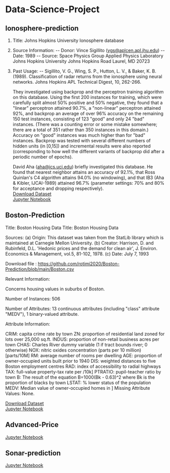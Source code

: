 # Data-Science-Project

## Ionosphere-prediction
  1. Title: Johns Hopkins University Ionosphere database

2. Source Information:
   -- Donor: Vince Sigillito (vgs@aplcen.apl.jhu.edu)
   -- Date: 1989
   -- Source: Space Physics Group
              Applied Physics Laboratory
              Johns Hopkins University
              Johns Hopkins Road
              Laurel, MD 20723 

3. Past Usage:
   -- Sigillito, V. G., Wing, S. P., Hutton, L. V., \& Baker, K. B. (1989).
      Classification of radar returns from the ionosphere using neural 
      networks. Johns Hopkins APL Technical Digest, 10, 262-266.

      They investigated using backprop and the perceptron training algorithm
      on this database.  Using the first 200 instances for training, which
      were carefully split almost 50% positive and 50% negative, they found
      that a "linear" perceptron attained 90.7%, a "non-linear" perceptron
      attained 92%, and backprop an average of over 96% accuracy on the 
      remaining 150 test instances, consisting of 123 "good" and only 24 "bad"
      instances.  (There was a counting error or some mistake somewhere; there
      are a total of 351 rather than 350 instances in this domain.) Accuracy
      on "good" instances was much higher than for "bad" instances.  Backprop
      was tested with several different numbers of hidden units (in [0,15])
      and incremental results were also reported (corresponding to how well
      the different variants of backprop did after a periodic number of 
      epochs).

      David Aha (aha@ics.uci.edu) briefly investigated this database.
      He found that nearest neighbor attains an accuracy of 92.1%, that
      Ross Quinlan's C4 algorithm attains 94.0% (no windowing), and that
      IB3 (Aha \& Kibler, IJCAI-1989) attained 96.7% (parameter settings:
      70% and 80% for acceptance and dropping respectively).<br>
  [Download Dataset](https://github.com/rotimi2020/Ionosphere-prediction/blob/main/Ionosphere.csv)<br>
  [Jupyter Notebook](https://github.com/rotimi2020/Ionosphere-prediction)
  
## Boston-Prediction
  Title: Boston Housing Data
Title: Boston Housing Data

Sources: (a) Origin: This dataset was taken from the StatLib library which is maintained at Carnegie Mellon University. (b) Creator: Harrison, D. and Rubinfeld, D.L. 'Hedonic prices and the demand for clean air', J. Environ. Economics & Management, vol.5, 81-102, 1978. (c) Date: July 7, 1993

Download file : https://github.com/rotimi2020/Boston-Prediction/blob/main/Boston.csv

Relevant Information:

Concerns housing values in suburbs of Boston.

Number of Instances: 506

Number of Attributes: 13 continuous attributes (including "class" attribute "MEDV"), 1 binary-valued attribute.

Attribute Information:

CRIM: capita crime rate by town
ZN: proportion of residential land zoned for lots over 25,000 sq.ft.
INDUS: proportion of non-retail business acres per town
CHAS: Charles River dummy variable (1 if tract bounds river; 0 otherwise)
NOX: nitric oxides concentration (parts per 10 million) [parts/10M]
RM: average number of rooms per dwelling
AGE: proportion of owner-occupied units built prior to 1940
DIS: weighted distances to five Boston employment centres
RAD: index of accessibility to radial highways
TAX: full-value property-tax rate per /10k]
PTRATIO: pupil-teacher ratio by town
B: The result of the equation B=1000(Bk - 0.63)^2 where Bk is the proportion of blacks by town
LSTAT: % lower status of the population
MEDV: Median value of owner-occupied homes in ]
Missing Attribute Values: None.<br>

  [Download Dataset](https://github.com/rotimi2020/Boston-Prediction/blob/main/Boston.csv)<br>
  [Jupyter Notebook](https://github.com/rotimi2020/Boston-Prediction)
 
## Advanced-Price<br>
  [Jupyter Notebook](https://github.com/rotimi2020/Advanced-Price)
  
## Sonar-prediction<br>
  [Jupyter Notebook](https://github.com/rotimi2020/Sonar-prediction)
